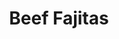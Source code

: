 ---
title: "Beef Fajitas"
price: "$16.00"
category: "Mexican Cuisine"
img: ""
desc: "Tender seared steak full of flavor with grilled peppers and onions"
---